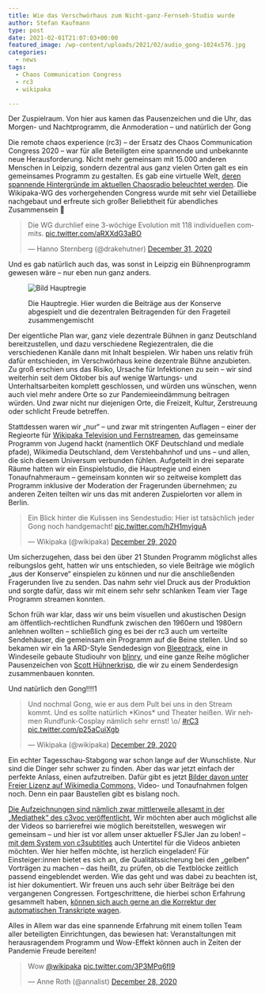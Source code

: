 ```yaml
---
title: Wie das Verschwörhaus zum Nicht-ganz-Fernseh-Studio wurde
author: Stefan Kaufmann
type: post
date: 2021-02-01T21:07:03+00:00
featured_image: /wp-content/uploads/2021/02/audio_gong-1024x576.jpg
categories:
  - news
tags:
  - Chaos Communication Congress
  - rc3
  - wikipaka

---
```

<figcaption>Der Zuspielraum. Von hier aus kamen das Pausenzeichen und die Uhr, das Morgen- und Nachtprogramm, die Anmoderation – und natürlich der Gong</figcaption>

Die remote chaos experience (rc3) – der Ersatz des Chaos Communication Congress 2020 – war für alle Beteiligten eine spannende und unbekannte neue Herausforderung. Nicht mehr gemeinsam mit 15.000 anderen Menschen in Leipzig, sondern dezentral aus ganz vielen Orten galt es ein gemeinsames Programm zu gestalten. Es gab eine virtuelle Welt, [deren spannende Hintergründe im aktuellen Chaosradio beleuchtet werden][2]. Die Wikipaka-WG des vorhergehenden Congress wurde mit sehr viel Detailliebe nachgebaut und erfreute sich großer Beliebtheit für abendliches Zusammensein 🙂

<blockquote class="twitter-tweet" data-dnt="true">
  <p dir="ltr" lang="de">
    Die WG durchlief eine 3-wöchige Evolution mit 118 individuellen commits. <a href="https://t.co/aRXXdG3aBO">pic.twitter.com/aRXXdG3aBO</a>
  </p>
  
  <p>
    — Hanno Sternberg (@drakehutner) <a href="https://twitter.com/drakehutner/status/1344725340577542144?ref_src=twsrc%5Etfw">December 31, 2020</a>
  </p>
</blockquote>



Und es gab natürlich auch das, was sonst in Leipzig ein Bühnenprogramm gewesen wäre – nur eben nun ganz anders.

<figure>

![Bild Hauptregie](/wp-content/uploads/2021/02/masterregie-1024x576.jpg)

<figcaption>Die Hauptregie. Hier wurden die Beiträge aus der Konserve abgespielt und die dezentralen Beitragenden für den Frageteil zusammengemischt</figcaption></figure>

Der eigentliche Plan war, ganz viele dezentrale Bühnen in ganz Deutschland bereitzustellen, und dazu verschiedene Regiezentralen, die die verschiedenen Kanäle dann mit Inhalt bespielen. Wir haben uns relativ früh dafür entschieden, im Verschwörhaus keine dezentrale Bühne anzubieten. Zu groß erschien uns das Risiko, Ursache für Infektionen zu sein – wir sind weiterhin seit dem Oktober bis auf wenige Wartungs- und Unterhaltsarbeiten komplett geschlossen, und würden uns wünschen, wenn auch viel mehr andere Orte so zur Pandemieeindämmung beitragen würden. Und zwar nicht nur diejenigen Orte, die Freizeit, Kultur, Zerstreuung oder schlicht Freude betreffen.
  
Stattdessen waren wir „nur“ – und zwar mit stringenten Auflagen – einer der Regieorte für [Wikipaka Television und Fernstreamen][4], das gemeinsame Programm von Jugend hackt (namentlich OKF Deutschland und mediale pfade), Wikimedia Deutschland, dem Verstehbahnhof und uns – und allen, die sich diesem Universum verbunden fühlen. Aufgeteilt in drei separate Räume hatten wir ein Einspielstudio, die Hauptregie und einen Tonaufnahmeraum – gemeinsam konnten wir so zeitweise komplett das Programm inklusive der Moderation der Fragerunden übernehmen; zu anderen Zeiten teilten wir uns das mit anderen Zuspielorten vor allem in Berlin.

<blockquote class="twitter-tweet" data-dnt="true">
  <p dir="ltr" lang="de">
    Ein Blick hinter die Kulissen ins Sendestudio: Hier ist tatsächlich jeder Gong noch handgemacht! <a href="https://t.co/hZH1mvjguA">pic.twitter.com/hZH1mvjguA</a>
  </p>
  
  <p>
    — Wikipaka (@wikipaka) <a href="https://twitter.com/wikipaka/status/1344032260123721728?ref_src=twsrc%5Etfw">December 29, 2020</a>
  </p>
</blockquote>

Um sicherzugehen, dass bei den über 21 Stunden Programm möglichst alles reibungslos geht, hatten wir uns entschieden, so viele Beiträge wie möglich „aus der Konserve“ einspielen zu können und nur die anschließenden Fragerunden live zu senden. Das nahm sehr viel Druck aus der Produktion und sorgte dafür, dass wir mit einem sehr sehr schlanken Team vier Tage Programm streamen konnten.

Schon früh war klar, dass wir uns beim visuellen und akustischen Design am öffentlich-rechtlichen Rundfunk zwischen den 1960ern und 1980ern anlehnen wollten – schließlich ging es bei der rc3 auch um verteilte Sendehäuser, die gemeinsam ein Programm auf die Beine stellen. Und so bekamen wir ein 1a ARD-Style Sendedesign von [Bleeptrack][5], eine in Windeseile gebaute Studiouhr von [blinry][6], und eine ganze Reihe möglicher Pausenzeichen von [Scott Hühnerkrisp][7], die wir zu einem Senderdesign zusammenbauen konnten.

Und natürlich den Gong!!!!1

<blockquote class="twitter-tweet" data-dnt="true">
  <p dir="ltr" lang="de">
    Und nochmal Gong, wie er aus dem Pult bei uns in den Stream kommt. Und es sollte natürlich *Kinos* und Theater heißen. Wir nehmen Rundfunk-Cosplay nämlich sehr ernst! \o/ <a href="https://twitter.com/hashtag/rC3?src=hash&ref_src=twsrc%5Etfw">#rC3</a> <a href="https://t.co/p25aCuiXgb">pic.twitter.com/p25aCuiXgb</a>
  </p>
  
  <p>
    — Wikipaka (@wikipaka) <a href="https://twitter.com/wikipaka/status/1344034851347984385?ref_src=twsrc%5Etfw">December 29, 2020</a>
  </p>
</blockquote>

Ein echter Tagesschau-Stabgong war schon lange auf der Wunschliste. Nur sind die Dinger sehr schwer zu finden. Aber das war jetzt einfach der perfekte Anlass, einen aufzutreiben. Dafür gibt es jetzt [Bilder davon unter Freier Lizenz auf Wikimedia Commons,][8] Video- und Tonaufnahmen folgen noch. Denn ein paar Baustellen gibt es bislang noch.

[Die Aufzeichnungen sind nämlich zwar mittlerweile allesamt in der „Mediathek“ des c3voc veröffentlicht.][9] Wir möchten aber auch möglichst alle der Videos so barrierefrei wie möglich bereitstellen, weswegen wir gemeinsam – und hier ist vor allem unser aktueller FSJler Jan zu loben! – [mit dem System von c3subtitles][10] auch Untertitel für die Videos anbieten möchten. Wer hier helfen möchte, ist herzlich eingeladen! Für Einsteiger:innen bietet es sich an, die Qualitätssicherung bei den „gelben“ Vorträgen zu machen – das heißt, zu prüfen, ob die Textblöcke zeitlich passend eingeblendet werden. Wie das geht und was dabei zu beachten ist, ist hier dokumentiert. Wir freuen uns auch sehr über Beiträge bei den vergangenen Congressen. Fortgeschrittene, die hierbei schon Erfahrung gesammelt haben, [können sich auch gerne an die Korrektur der automatischen Transkripte wagen][11].

Alles in Allem war das eine spannende Erfahrung mit einem tollen Team aller beteiligten Einrichtungen, das bewiesen hat: Veranstaltungen mit herausragendem Programm und Wow-Effekt können auch in Zeiten der Pandemie Freude bereiten!

<blockquote class="twitter-tweet" data-conversation="none" data-dnt="true">
  <p lang="und" dir="ltr">
    Wow <a href="https://twitter.com/wikipaka?ref_src=twsrc%5Etfw">@wikipaka</a> <a href="https://t.co/3P3MPq6fI9">pic.twitter.com/3P3MPq6fI9</a>
  </p>
  
  <p>
    &mdash; Anne Roth (@annalist) <a href="https://twitter.com/annalist/status/1343558192077398017?ref_src=twsrc%5Etfw">December 28, 2020</a>
  </p>
</blockquote>

 [1]: https://verschwoerhaus.de/wp-content/uploads/2021/02/audio_gong-scaled.jpg
 [2]: https://chaosradio.de/cr265-rc3-world
 [3]: https://verschwoerhaus.de/wp-content/uploads/2021/02/masterregie-scaled.jpg
 [4]: https://wikipaka.wtf/
 [5]: http://bleeptrack.de/
 [6]: https://morr.cc/
 [7]: https://twitter.com/ScHuehnerkrisp
 [8]: https://commons.wikimedia.org/wiki/Category:Wandel_und_Goltermann_Kinogong
 [9]: https://media.ccc.de/c/rc3/WikiPaka
 [10]: https://c3subtitles.de/
 [11]: https://wiki.c3subtitles.de/de:postprocessing:contribute